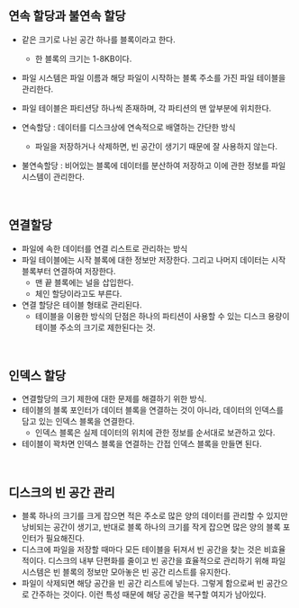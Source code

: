 ## 연속 할당과 불연속 할당

- 같은 크기로 나뉜 공간 하나를 블록이라고 한다.
  - 한 블록의 크기는 1-8KB이다.
- 파일 시스템은 파일 이름과 해당 파일이 시작하는 블록 주소를 가진 파일 테이블을 관리한다.
- 파일 테이블은 파티션당 하나씩 존재하며, 각 파티션의 맨 앞부분에 위치한다.

- 연속할당 : 데이터를 디스크상에 연속적으로 배열하는 간단한 방식
  - 파일을 저장하거나 삭제하면, 빈 공간이 생기기 때문에 잘 사용하지 않는다.
- 불연속할당 : 비어있는 블록에 데이터를 분산하여 저장하고 이에 관한 정보를 파일 시스템이 관리한다.

<br>

## 연결할당

- 파일에 속한 데이터를 연결 리스트로 관리하는 방식
- 파일 테이블에는 시작 블록에 대한 정보만 저장한다. 그리고 나머지 데이터는 시작 블록부터 연결하여 저장한다.
  - 맨 끝 블록에는 널을 삽입한다.
  - 체인 할당이라고도 부른다.
- 연결 할당은 테이블 형태로 관리된다.
  - 테이블을 이용한 방식의 단점은 하나의 파티션이 사용할 수 있는 디스크 용량이 테이블 주소의 크기로 제한된다는 것.

<br>

## 인덱스 할당

- 연결할당의 크기 제한에 대한 문제를 해결하기 위한 방식.
- 테이블의 블록 포인터가 데이터 블록을 연결하는 것이 아니라, 데이터의 인덱스를 담고 있는 인덱스 블록을 연결한다.
  - 인덱스 블록은 실제 데이터의 위치에 관한 정보를 순서대로 보관하고 있다.
- 테이블이 꽉차면 인덱스 블록을 연결하는 간접 인덱스 블록을 만들면 된다.

<br>

## 디스크의 빈 공간 관리

- 블록 하나의 크기를 크게 잡으면 적은 주소로 많은 양의 데이터를 관리할 수 있지만 낭비되는 공간이 생기고, 반대로 블록 하나의 크기를 작게 잡으면 많은 양의 블록 포인터가 필요해진다.
- 디스크에 파일을 저장할 때마다 모든 테이블을 뒤져서 빈 공간을 찾는 것은 비효율적이다. 디스크의 내부 단편화를 줄이고 빈 공간을 효율적으로 관리하기 위해 파일 시스템은 빈 블록의 정보만 모아놓은 빈 공간 리스트를 유지한다.
- 파일이 삭제되면 해당 공간을 빈 공간 리스트에 넣는다. 그렇게 함으로써 빈 공간으로 간주하는 것이다. 이런 특성 때문에 해당 공간을 복구할 여지가 남아있다.
